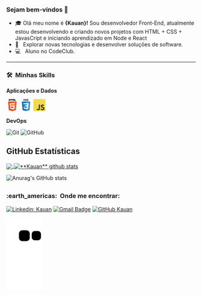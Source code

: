 ### Sejam bem-vindos 👋

- 🎓 Olá meu nome é <strong>{Kauan}!</strong> Sou desenvolvedor Front-End, atualmente estou desenvolvendo e criando novos projetos com HTML + CSS + JavasCript e iniciando aprendizado em Node e React
- 🤔 &nbsp; Explorar novas tecnologias e desenvolver soluções de software.
- 💻 &nbsp; Aluno no CodeClub.


----

<h3> 🛠 &nbsp;Minhas Skills </h3>

**Aplicações e Dados**


<code><img height="32" src="https://raw.githubusercontent.com/github/explore/80688e429a7d4ef2fca1e82350fe8e3517d3494d/topics/html/html.png" alt="HTML5"/></code>
<code><img height="32" src="https://raw.githubusercontent.com/github/explore/80688e429a7d4ef2fca1e82350fe8e3517d3494d/topics/css/css.png" alt="CSS"/></code>
<code><img height="32" src="https://raw.githubusercontent.com/github/explore/80688e429a7d4ef2fca1e82350fe8e3517d3494d/topics/javascript/javascript.png" alt="Javascript"/></code>



**DevOps**

  ![Git](https://img.shields.io/badge/-Git-333333?style=flat&logo=git)
  ![GitHub](https://img.shields.io/badge/-GitHub-333333?style=flat&logo=github)

## **GitHub Estatísticas**

<a href="https://github.com/KauanSouzaa">
  <img align="center" src="https://github-readme-stats.vercel.app/api/top-langs/?username=KauanSouzaa&theme=dark&hide_langs_below=1" />
</a>

<a href="https://github.com/KauanSouzaa">
 <img align="center" src="https://github-readme-stats.vercel.app/api?username=KauanSouzaa&show_icons=true&theme=dark&line_height=27" alt="**Kauan** github stats"/>
</a>

![Anurag's GitHub stats](https://github-readme-stats.vercel.app/api?KauanSouzaa=anuraghazra&show_icons=true&theme=transparent)

##


<h3> :earth_americas: &nbsp;Onde me encontrar: </h3> 


[![Linkedin: Kauan](https://img.shields.io/badge/-Kauan-blue?style=flat-square&logo=Linkedin&logoColor=white&link=https://www.linkedin.com/in/kauan-pires-66bb34218/)](https://www.linkedin.com/in/kauan-pires-de-souza-b4389724a/)
[![Gmail Badge](https://img.shields.io/badge/-kauansoouza066@gmail.com-006bed?style=flat-square&logo=Gmail&logoColor=white&link=mailto:kauansoouza066@gmail.com)](mailto:kauansoouza066@gmail.com)
[![GitHub Kauan]( https://img.shields.io/github/followers/KauanSouzaa?label=follow&style=social)](https://github.com/KauanSouzaa)

![snake gif](https://github.com/KauanSouzaa/KauanSouzaa/blob/output/github-contribution-grid-snake.svg)


